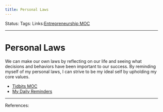```yaml
---
title: Personal Laws
---
```

Status:
Tags:
Links:[Entrepreneurship MOC](out/entrepreneurship-moc.md)
___
# Personal Laws
 We can make our own laws by reflecting on our life and seeing what decisions and behaviors have been important to our success. By reminding myself of my personal laws, I can strive to be my ideal self by upholding my core values.
 - [Tidbits MOC](out/tidbits-moc.md)
 - [My Daily Reminders](out/my-daily-reminders.md)
___
References: